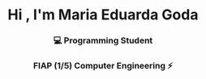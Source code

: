 <!--
**madugoda/madugoda** is a ✨ _special_ ✨ repository because its `README.md` (this file) appears on your GitHub profile.

Here are some ideas to get you started:

- 🔭 I’m currently working on ...
- 🌱 I’m currently learning ...
- 👯 I’m looking to collaborate on ...
- 🤔 I’m looking for help with ...
- 💬 Ask me about ...
- 📫 How to reach me: ...
- 😄 Pronouns: ...
- ⚡ Fun fact: ...
-->

<h1 align="center">Hi , I'm Maria Eduarda Goda </h1>
<h3 align="center"> 💻 Programming Student</h3>
<h3 align="center">FIAP (1/5) Computer Engineering ⚡</h3>

<div align="center">
  <a href="https://github.com/madugoda"
  <img height="180em" src="https://github-readme-stats.vercel.app/api?username=madugoda&show_icons=true&theme=dark&include_all_commits=true&count_private=true%22/%3E"
  <img height="180em" src="https://github-readme-stats.vercel.app/api/top-langs/?username=madugoda&layout=compact&langs_count=7&theme=dark%22/%3E"
</div>
